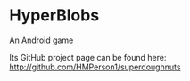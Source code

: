 HyperBlobs
==========

An Android game  

Its GitHub project page can be found here:  
http://github.com/HMPerson1/superdoughnuts
